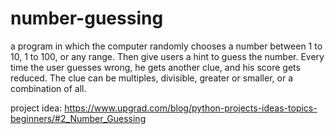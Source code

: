 # number-guessing
a program in which the computer randomly chooses a number between 1 to 10, 1 to 100, or any range. Then give users a hint to guess the number. Every time the user guesses wrong, he gets another clue, and his score gets reduced. The clue can be multiples, divisible, greater or smaller, or a combination of all.

project idea: https://www.upgrad.com/blog/python-projects-ideas-topics-beginners/#2_Number_Guessing
